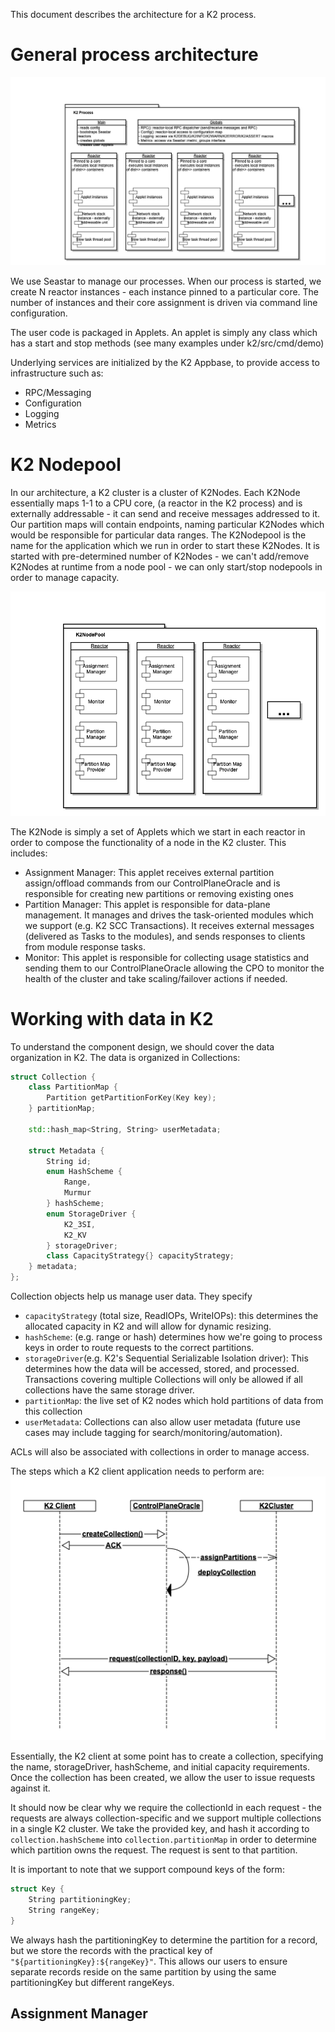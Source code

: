 This document describes the architecture for a K2 process.

# General process architecture
![architecture](./images/K2process.png)

We use Seastar to manage our processes. When our process is started, we create N reactor instances - each instance pinned to a particular core. The number of instances and their core assignment is driven via command line configuration.

The user code is packaged in Applets. An applet is simply any class which has a start and stop methods (see many examples under k2/src/cmd/demo)

Underlying services are initialized by the K2 Appbase, to provide access to infrastructure such as:
- RPC/Messaging
- Configuration
- Logging
- Metrics

# K2 Nodepool
In our architecture, a K2 cluster is a cluster of K2Nodes. Each K2Node essentially maps 1-1 to a CPU core, (a reactor in the K2 process) and is externally addressable - it can send and receive messages addressed to it. Our partition maps will contain endpoints, naming particular K2Nodes which would be responsible for particular data ranges.
The K2Nodepool is the name for the application which we run in order to start these K2Nodes. It is started with pre-determined number of K2Nodes - we can't add/remove K2Nodes at runtime from a node pool - we can only start/stop nodepools in order to manage capacity.

![architecture](./images/K2NodePool.png)

The K2Node is simply a set of Applets which we start in each reactor in order to compose the functionality of a node in the K2 cluster. This includes:
- Assignment Manager: This applet receives external partition assign/offload commands from our ControlPlaneOracle and is responsible for creating new partitions or removing existing ones
- Partition Manager: This applet is responsible for data-plane management. It manages and drives the task-oriented modules which we support (e.g. K2 SCC Transactions). It receives external messages (delivered as Tasks to the modules), and sends responses to clients from module response tasks.
- Monitor: This applet is responsible for collecting usage statistics and sending them to our ControlPlaneOracle allowing the CPO to monitor the health of the cluster and take scaling/failover actions if needed.

# Working with data in K2
To understand the component design, we should cover the data organization in K2. The data is organized in Collections:
``` c++
struct Collection {
    class PartitionMap {
        Partition getPartitionForKey(Key key);
    } partitionMap;

    std::hash_map<String, String> userMetadata;

    struct Metadata {
        String id;
        enum HashScheme {
            Range,
            Murmur
        } hashScheme;
        enum StorageDriver {
            K2_3SI,
            K2_KV
        } storageDriver;
        class CapacityStrategy{} capacityStrategy;
    } metadata;
};
```
Collection objects help us manage user data. They specify
- `capacityStrategy` (total size, ReadIOPs, WriteIOPs): this determines the allocated capacity in K2 and will allow for dynamic resizing.
- `hashScheme`: (e.g. range or hash) determines how we're going to process keys in order to route requests to the correct partitions.
- `storageDriver`(e.g. K2's Sequential Serializable Isolation driver): This determines how the data will be accessed, stored, and processed. Transactions covering multiple Collections will only be allowed if all collections have the same storage driver.
- `partitionMap`: the live set of K2 nodes which hold partitions of data from this collection
- `userMetadata`: Collections can also allow user metadata (future use cases may include tagging for search/monitoring/automation).

ACLs will also be associated with collections in order to manage access.

The steps which a K2 client application needs to perform are:
![collections](./images/K2Collection.png)

Essentially, the K2 client at some point has to create a collection, specifying the name, storageDriver, hashScheme, and initial capacity requirements. Once the collection has been created, we allow the user to issue requests against it.

It should now be clear why we require the collectionId in each request - the requests are always collection-specific and we support multiple collections in a single K2 cluster. We take the provided key, and hash it according to `collection.hashScheme` into `collection.partitionMap` in order to determine which partition owns the request. The request is sent to that partition.

It is important to note that we support compound keys of the form:

``` c++
struct Key {
    String partitioningKey;
    String rangeKey;
}
```

We always hash the partitioningKey to determine the partition for a record, but we store the records with the practical key of `"${partitioningKey}:${rangeKey}"`. This allows our users to ensure separate records reside on the same partition by using the same partitioningKey but different rangeKeys.

## Assignment Manager
